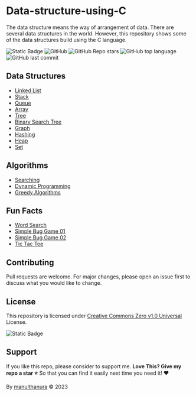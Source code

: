 # Data-structure-using-C

The data structure means the way of arrangement of data. There are several data structures in the world. However, this repository shows some of the data structures build using the C language.

![Static Badge](https://img.shields.io/badge/Repo-Data_structure_using_C-orange) ![GitHub](https://img.shields.io/github/license/manulthanura/Data-structure-using-C) ![GitHub Repo stars](https://img.shields.io/github/stars/manulthanura/Data-structure-using-C?color=yellow) ![GitHub top language](https://img.shields.io/github/languages/top/manulthanura/Data-structure-using-C) ![GitHub last commit](https://img.shields.io/github/last-commit/manulthanura/Data-structure-using-C)

## Data Structures
- [Linked List](./Data%20Structures/Linked%20List%20Data%20structure.c)
- [Stack](./Data%20Structures/Stack%20Data%20structure.c)
- [Queue](./Data%20Structures/Queue%20Data%20structure.c)
- [Array](./Data%20Structures/Array%20Data%20Structure.c)
- [Tree](./Data%20Structures/Tree%20Data%20structure.c)
- [Binary Search Tree](./Data%20Structures/Binary%20tree%20Data%20Structure.c)
- [Graph](./Data%20Structures/Graph%20Data%20Structure.c)
- [Hashing](./Data%20Structures/Hashing%20data%20structure.c)
- [Heap](./Data%20Structures/Heap%20Data%20Structure.c)
- [Set](./Data%20Structures/Set%20Data%20Structure.c)
<!-- - [Heap]()
- [Matrix]()
- [Miscellaneous]()
- [Searching and Sorting]()
- [Recursion and Backtracking]()
- [Bit Manipulation]()
- [Pattern Searching]()
- [Geometric Algorithms]()
- [Mathematical Algorithms]()
- [Randomized Algorithms]()
- [Branch and Bound]()
- [Segment Tree]()
- [Trie]()
- [Splay Tree]()
- [Red Black Tree]()
- [B Tree]()
- [AVL Tree]()
- [K Dimensional Tree]()
- [Disjoint Set]()
- [Suffix Array]() -->

## Algorithms
- [Searching](./Algorithms/Random%20Numbers%20Search.c)
- [Dynamic Programming](./Algorithms/Dynamic%20programming%20Implementation/DP.md)
- [Greedy Algorithms](./Algorithms/Greedy%20Implementation/Greedy%20Implementation.md)

## Fun Facts
- [Word Search](./Examples%20(Algorithms)/The%20Word%20Search%20Game/WSG.md)
- [Simple Bug Game 01](./Examples%20(Algorithms)/Simple%20bug%20game%20-%2001.c)
- [Simple Bug Game 02](./Examples%20(Algorithms)/Simple%20bug%20game%20-%2002.c)
- [Tic Tac Toe](./Examples%20(Algorithms)/Tic%20Tac%20Toe%20game.c)

## Contributing
Pull requests are welcome. For major changes, please open an issue first to discuss what you would like to change.

## License
This repository is licensed under [Creative Commons Zero v1.0 Universal](https://github.com/manulthanura/Data-structure-using-C/blob/main/LICENSE) License. 

![Static Badge](https://img.shields.io/badge/License-Creative_Commons_Zero_v1.0-blue)

## Support
If you like this repo, please consider to support me.
**Love This? Give my repo a star :star:** So that you can find it easily next time you need it! :heart:

By [manulthanura](https://github.com/manulthanura) © 2023
